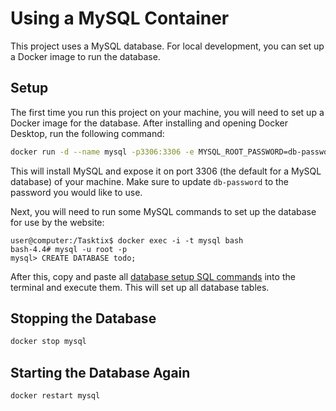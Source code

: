 # Using a MySQL Container

This project uses a MySQL database. For local development, you can set up a Docker image to run the database.

## Setup
The first time you run this project on your machine, you will need to set up a Docker image for the database. After installing and opening Docker Desktop, run the following command:
```sh
docker run -d --name mysql -p3306:3306 -e MYSQL_ROOT_PASSWORD=db-password mysql
```

This will install MySQL and expose it on port 3306 (the default for a MySQL database) of your machine. Make sure to update `db-password` to the password you would like to use.


Next, you will need to run some MySQL commands to set up the database for use by the website:
```console
user@computer:/Tasktix$ docker exec -i -t mysql bash
bash-4.4# mysql -u root -p
mysql> CREATE DATABASE todo;
```
After this, copy and paste all [database setup SQL commands](/scripts/database/create.sql) into the terminal and execute them. This will set up all database tables.


## Stopping the Database
```sh
docker stop mysql
```


## Starting the Database Again
```sh
docker restart mysql
```